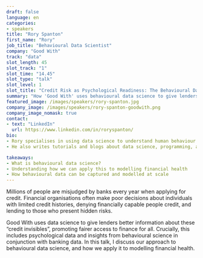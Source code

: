 ```yaml
---
draft: false
language: en
categories:
- speakers
title: "Rory Spanton"
first_name: "Rory"
job_title: "Behavioural Data Scientist"
company: "Good With"
track: "data"
slot_length: 45
slot_track: "1"
slot_time: "14.45"
slot_type: "talk"
slot_level: 1
slot_title: "Credit Risk as Psychological Readiness: The Behavioural Data Science of Financial Health"
summary: "How 'Good With' uses behavioural data science to give lenders better information about “credit invisibles”, promoting fairer access to finance for all"
featured_image: /images/speakers/rory-spanton.jpg
company_image: /images/speakers/rory-spanton-goodwith.png
company_image_nomask: true
contact:
- text: "LinkedIn"
  url: https://www.linkedin.com/in/roryspanton/
bio:
- Rory specialises in using data science to understand human behaviour. He holds a PhD in psychology, following a track record of research publications investigating memory with statistical models. Now, in his current role at Good With, he helps to create data-focused products that deliver deep and reliable insights about financial health.
- He also writes tutorials and blogs about data science, programming, and more for online publications like Towards Data Science and Built In.

takeaways:
- What is behavioural data science?
- Understanding how we can apply this to modelling financial health
- How behavioural data can be captured and modelled at scale
---
```


Millions of people are misjudged by banks every year when applying for credit. Financial organisations often make poor decisions about individuals with limited credit histories, denying financially capable people credit, and lending to those who present hidden risks.

Good With uses data science to give lenders better information about these “credit invisibles”, promoting fairer access to finance for all. Crucially, this includes psychological data and insights from behavioural science in conjunction with banking data. In this talk, I discuss our approach to behavioural data science, and how we apply it to modelling financial health.
